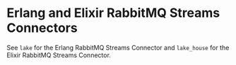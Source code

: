 # Erlang and Elixir RabbitMQ Streams Connectors

See `lake` for the Erlang RabbitMQ Streams Connector and `lake_house` for the Elixir RabbitMQ Streams Connector.
